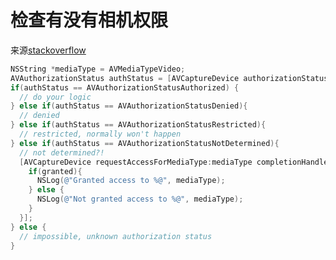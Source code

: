# 检查有没有相机权限

来源[stackoverflow](http://stackoverflow.com/questions/20464631/detect-permission-of-camera-in-ios)

```objective-c
NSString *mediaType = AVMediaTypeVideo;
AVAuthorizationStatus authStatus = [AVCaptureDevice authorizationStatusForMediaType:mediaType];
if(authStatus == AVAuthorizationStatusAuthorized) {
  // do your logic
} else if(authStatus == AVAuthorizationStatusDenied){
  // denied
} else if(authStatus == AVAuthorizationStatusRestricted){
  // restricted, normally won't happen
} else if(authStatus == AVAuthorizationStatusNotDetermined){
  // not determined?!
  [AVCaptureDevice requestAccessForMediaType:mediaType completionHandler:^(BOOL granted) {
    if(granted){
      NSLog(@"Granted access to %@", mediaType);
    } else {
      NSLog(@"Not granted access to %@", mediaType);
    }
  }];
} else {
  // impossible, unknown authorization status
}
```


